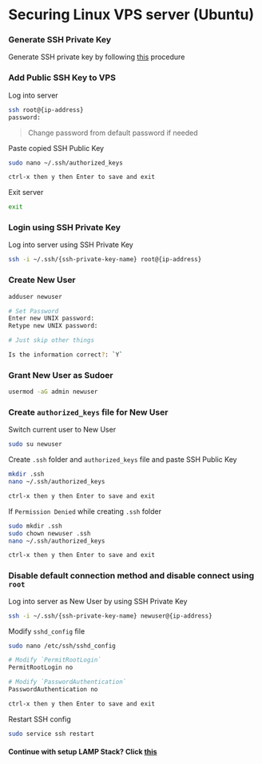 # Securing  Linux VPS server (Ubuntu)
### Generate SSH Private Key
Generate SSH private key by following [this](https://github.com/Haqimzuhari/Haqimzuhari/blob/master/generate-ssh-private-key.md) procedure
### Add Public SSH Key to VPS
Log into server
```bash
ssh root@{ip-address}
password:
```

> Change password from default password if needed

Paste copied SSH Public Key
```bash
sudo nano ~/.ssh/authorized_keys

ctrl-x then y then Enter to save and exit
```
Exit server
```bash
exit
```
### Login using SSH Private Key
Log into server using SSH Private Key
```bash
ssh -i ~/.ssh/{ssh-private-key-name} root@{ip-address}
```
### Create New User
```bash
adduser newuser

# Set Password
Enter new UNIX password:
Retype new UNIX password:

# Just skip other things

Is the information correct?: `Y`
```
### Grant New User as Sudoer
```bash
usermod -aG admin newuser
```
### Create `authorized_keys` file for New User
Switch current user to New User
```bash
sudo su newuser
```
Create `.ssh` folder and `authorized_keys` file and paste SSH Public Key
```bash
mkdir .ssh
nano ~/.ssh/authorized_keys

ctrl-x then y then Enter to save and exit
```

If `Permission Denied` while creating `.ssh` folder
```bash
sudo mkdir .ssh
sudo chown newuser .ssh
nano ~/.ssh/authorized_keys

ctrl-x then y then Enter to save and exit
```

### Disable default connection method and disable connect using `root` 
Log into server as New User by using SSH Private Key
```bash
ssh -i ~/.ssh/{ssh-private-key-name} newuser@{ip-address}
```
Modify `sshd_config` file
```bash
sudo nano /etc/ssh/sshd_config
```
```bash
# Modify `PermitRootLogin`
PermitRootLogin no

# Modify `PasswordAuthentication`
PasswordAuthentication no

ctrl-x then y then Enter to save and exit
```
Restart SSH config
```bash
sudo service ssh restart
```

#### Continue with setup LAMP Stack? Click [this](https://github.com/Haqimzuhari/Haqimzuhari/blob/master/ubuntu-lamp-stack-terminal.md)
